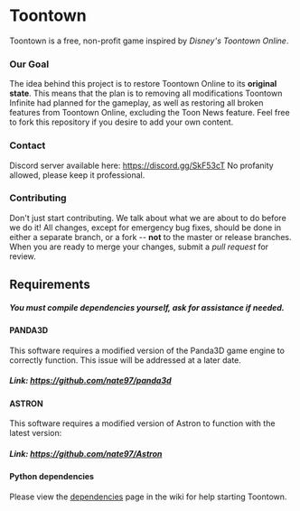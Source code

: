 Toontown
=================
Toontown is a free, non-profit game inspired by _Disney's Toontown Online_.


### Our Goal ###
The idea behind this project is to restore Toontown Online to its **original state**. This means that the plan is to removing all modifications Toontown Infinite had planned for the gameplay, as well as restoring all broken features from Toontown Online, excluding the Toon News feature. Feel free to fork this repository if you desire to add your own content.

### Contact ###
Discord server available here: https://discord.gg/SkF53cT
No profanity allowed, please keep it professional.

### Contributing ###
Don't just start contributing. We talk about what we are about to do before we do it! All changes, except for emergency bug fixes, should be done in either a separate branch, or a fork -- **not** to the master or release branches. When you are ready to merge your changes, submit a _pull request_ for review.

## Requirements ##

##### You must compile dependencies yourself, ask for assistance if needed. #####

#### PANDA3D
This software requires a modified version of the Panda3D game engine to correctly function. This issue will be addressed at a later date.
##### Link: https://github.com/nate97/panda3d


#### ASTRON
This software requires a modified version of Astron to function with the latest version:
##### Link: https://github.com/nate97/Astron

#### Python dependencies ####
Please view the [dependencies](https://github.com/ToontownInfinite/src/wiki/Dependencies) page in the wiki for help starting Toontown.
